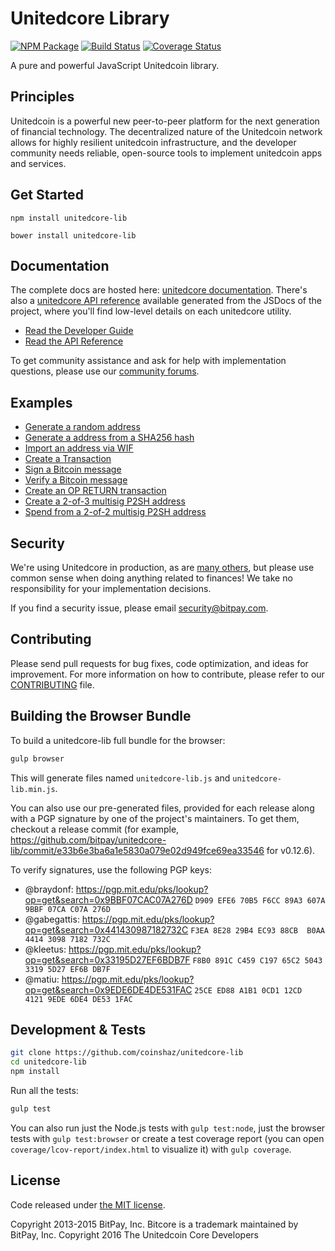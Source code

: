 Unitedcore Library
=======

[![NPM Package](https://img.shields.io/npm/v/unitedcore-lib.svg?style=flat-square)](https://www.npmjs.org/package/unitedcore-lib)
[![Build Status](https://img.shields.io/travis/coinshaz/unitedcore-lib.svg?branch=master&style=flat-square)](https://travis-ci.org/coinshaz/unitedcore-lib)
[![Coverage Status](https://img.shields.io/coveralls/coinshaz/unitedcore-lib.svg?style=flat-square)](https://coveralls.io/r/coinshaz/unitedcore-lib)

A pure and powerful JavaScript Unitedcoin library.

## Principles

Unitedcoin is a powerful new peer-to-peer platform for the next generation of financial technology. The decentralized nature of the Unitedcoin network allows for highly resilient unitedcoin infrastructure, and the developer community needs reliable, open-source tools to implement unitedcoin apps and services.

## Get Started

```
npm install unitedcore-lib
```

```
bower install unitedcore-lib
```

## Documentation

The complete docs are hosted here: [unitedcore documentation](http://unitedcore.io/guide/). There's also a [unitedcore API reference](http://unitedcore.io/api/) available generated from the JSDocs of the project, where you'll find low-level details on each unitedcore utility.

- [Read the Developer Guide](http://unitedcore.io/guide/)
- [Read the API Reference](http://unitedcore.io/api/)

To get community assistance and ask for help with implementation questions, please use our [community forums](https://forum.unitedcore.io/).

## Examples

* [Generate a random address](https://github.com/coinshaz/unitedcore-lib/blob/master/docs/examples.md#generate-a-random-address)
* [Generate a address from a SHA256 hash](https://github.com/coinshaz/unitedcore-lib/blob/master/docs/examples.md#generate-a-address-from-a-sha256-hash)
* [Import an address via WIF](https://github.com/coinshaz/unitedcore-lib/blob/master/docs/examples.md#import-an-address-via-wif)
* [Create a Transaction](https://github.com/coinshaz/unitedcore-lib/blob/master/docs/examples.md#create-a-transaction)
* [Sign a Bitcoin message](https://github.com/coinshaz/unitedcore-lib/blob/master/docs/examples.md#sign-a-bitcoin-message)
* [Verify a Bitcoin message](https://github.com/coinshaz/unitedcore-lib/blob/master/docs/examples.md#verify-a-bitcoin-message)
* [Create an OP RETURN transaction](https://github.com/coinshaz/unitedcore-lib/blob/master/docs/examples.md#create-an-op-return-transaction)
* [Create a 2-of-3 multisig P2SH address](https://github.com/coinshaz/unitedcore-lib/blob/master/docs/examples.md#create-a-2-of-3-multisig-p2sh-address)
* [Spend from a 2-of-2 multisig P2SH address](https://github.com/coinshaz/unitedcore-lib/blob/master/docs/examples.md#spend-from-a-2-of-2-multisig-p2sh-address)


## Security

We're using Unitedcore in production, as are [many others](http://unitedcore.io#projects), but please use common sense when doing anything related to finances! We take no responsibility for your implementation decisions.

If you find a security issue, please email security@bitpay.com.

## Contributing

Please send pull requests for bug fixes, code optimization, and ideas for improvement. For more information on how to contribute, please refer to our [CONTRIBUTING](https://github.com/coinshaz/unitedcore-lib/blob/master/CONTRIBUTING.md) file.

## Building the Browser Bundle

To build a unitedcore-lib full bundle for the browser:

```sh
gulp browser
```

This will generate files named `unitedcore-lib.js` and `unitedcore-lib.min.js`.

You can also use our pre-generated files, provided for each release along with a PGP signature by one of the project's maintainers. To get them, checkout a release commit (for example, https://github.com/bitpay/unitedcore-lib/commit/e33b6e3ba6a1e5830a079e02d949fce69ea33546 for v0.12.6).

To verify signatures, use the following PGP keys:
- @braydonf: https://pgp.mit.edu/pks/lookup?op=get&search=0x9BBF07CAC07A276D `D909 EFE6 70B5 F6CC 89A3 607A 9BBF 07CA C07A 276D`
- @gabegattis: https://pgp.mit.edu/pks/lookup?op=get&search=0x441430987182732C `F3EA 8E28 29B4 EC93 88CB  B0AA 4414 3098 7182 732C`
- @kleetus: https://pgp.mit.edu/pks/lookup?op=get&search=0x33195D27EF6BDB7F `F8B0 891C C459 C197 65C2 5043 3319 5D27 EF6B DB7F`
- @matiu: https://pgp.mit.edu/pks/lookup?op=get&search=0x9EDE6DE4DE531FAC `25CE ED88 A1B1 0CD1 12CD  4121 9EDE 6DE4 DE53 1FAC`


## Development & Tests

```sh
git clone https://github.com/coinshaz/unitedcore-lib
cd unitedcore-lib
npm install
```

Run all the tests:

```sh
gulp test
```

You can also run just the Node.js tests with `gulp test:node`, just the browser tests with `gulp test:browser`
or create a test coverage report (you can open `coverage/lcov-report/index.html` to visualize it) with `gulp coverage`.

## License

Code released under [the MIT license](https://github.com/coinshaz/unitedcore-lib/blob/master/LICENSE).

Copyright 2013-2015 BitPay, Inc. Bitcore is a trademark maintained by BitPay, Inc.
Copyright 2016 The Unitedcoin Core Developers
